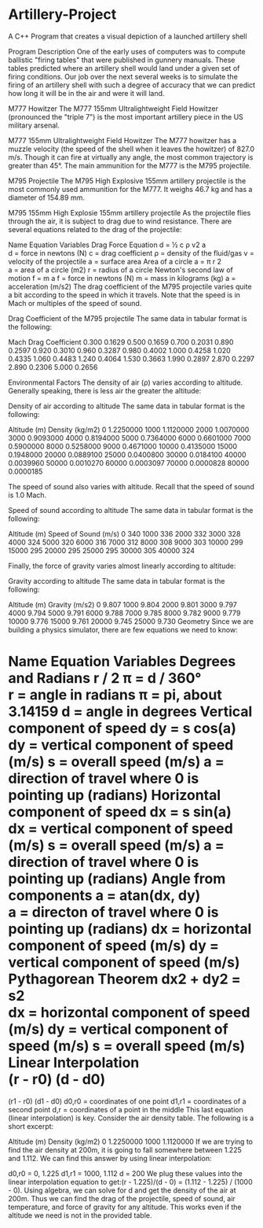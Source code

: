 # Artillery-Project
A C++ Program that creates a visual depiction of a launched artillery shell

Program Description
One of the early uses of computers was to compute ballistic "firing tables" that were published in gunnery manuals. These tables predicted where an artillery shell would land under a given set of firing conditions. Our job over the next several weeks is to simulate the firing of an artillery shell with such a degree of accuracy that we can predict how long it will be in the air and were it will land.

M777 Howitzer
The M777 155mm Ultralightweight Field Howitzer (pronounced the "triple 7") is the most important artillery piece in the US military arsenal.

M777 155mm Ultralightweight Field Howitzer
The M777 howitzer has a muzzle velocity (the speed of the shell when it leaves the howitzer) of 827.0 m/s. Though it can fire at virtually any angle, the most common trajectory is greater than 45°. The main ammunition for the M777 is the M795 projectile.

M795 Projectile
The M795 High Explosive 155mm artillery projectile is the most commonly used ammunition for the M777. It weighs 46.7 kg and has a diameter of 154.89 mm.

M795 155mm High Explosie 155mm artillery projectile
As the projectile flies through the air, it is subject to drag due to wind resistance. There are several equations related to the drag of the projectile:

Name	Equation	Variables
Drag Force Equation	d = ½ c ρ v2 a	
d = force in newtons (N)
c = drag coefficient
ρ = density of the fluid/gas
v = velocity of the projectile
a = surface area
Area of a circle	a = π r 2	
a = area of a circle (m2)
r = radius of a circle
Newton's second law of motion	f = m a	
f = force in newtons (N)
m = mass in kilograms (kg)
a = acceleration (m/s2)
The drag coefficient of the M795 projectile varies quite a bit according to the speed in which it travels. Note that the speed is in Mach or multiples of the speed of sound.

Drag Coefficient of the M795 projectile
The same data in tabular format is the following:

Mach	Drag Coefficient
0.300	0.1629
0.500	0.1659
0.700	0.2031
0.890	0.2597
0.920	0.3010
0.960	0.3287
0.980	0.4002
1.000	0.4258
1.020	0.4335
1.060	0.4483
1.240	0.4064
1.530	0.3663
1.990	0.2897
2.870	0.2297
2.890	0.2306
5.000	0.2656

Environmental Factors
The density of air (ρ) varies according to altitude. Generally speaking, there is less air the greater the altitude:

Density of air according to altitude
The same data in tabular format is the following:

Altitude (m)	Density (kg/m2)
0	1.2250000
1000	1.1120000
2000	1.0070000
3000	0.9093000
4000	0.8194000
5000	0.7364000
6000	0.6601000
7000	0.5900000
8000	0.5258000
9000	0.4671000
10000	0.4135000
15000	0.1948000
20000	0.0889100
25000	0.0400800
30000	0.0184100
40000	0.0039960
50000	0.0010270
60000	0.0003097
70000	0.0000828
80000	0.0000185

The speed of sound also varies with altitude. Recall that the speed of sound is 1.0 Mach.

Speed of sound according to altitude
The same data in tabular format is the following:

Altitude (m)	Speed of Sound (m/s)
0	340
1000	336
2000	332
3000	328
4000	324
5000	320
6000	316
7000	312
8000	308
9000	303
10000	299
15000	295
20000	295
25000	295
30000	305
40000	324

Finally, the force of gravity varies almost linearly according to altitude:

Gravity according to altitude
The same data in tabular format is the following:

Altitude (m)	Gravity (m/s2)
0	9.807
1000	9.804
2000	9.801
3000	9.797
4000	9.794
5000	9.791
6000	9.788
7000	9.785
8000	9.782
9000	9.779
10000	9.776
15000	9.761
20000	9.745
25000	9.730
Geometry
Since we are building a physics simulator, there are few equations we need to know:

Name	Equation	Variables
Degrees and Radians	r / 2 π = d / 360°	
r = angle in radians
π = pi, about 3.14159
d = angle in degrees
Vertical component of speed	dy = s cos(a)	
dy = vertical component of speed (m/s)
s = overall speed (m/s)
a = direction of travel where 0 is pointing up (radians)
Horizontal component of speed	dx = s sin(a)	
dx = vertical component of speed (m/s)
s = overall speed (m/s)
a = direction of travel where 0 is pointing up (radians)
Angle from components	a = atan(dx, dy)	
a = directon of travel where 0 is pointing up (radians)
dx = horizontal component of speed (m/s)
dy = vertical component of speed (m/s)
Pythagorean Theorem	dx2 + dy2 = s2	
dx = horizontal component of speed (m/s)
dy = vertical component of speed (m/s)
s = overall speed (m/s)
Linear Interpolation	
(r - r0)
(d - d0)
 = 
(r1 - r0)
(d1 - d0)
d0,r0 = coordinates of one point
d1,r1 = coordinates of a second point
d,r = coordinates of a point in the middle
This last equation (linear interpolation) is key. Consider the air density table. The following is a short excerpt:

Altitude (m)	Density (kg/m2)
0	1.2250000
1000	1.1120000
If we are trying to find the air density at 200m, it is going to fall somewhere between 1.225 and 1.112. We can find this answer by using linear interpolation:

d0,r0 = 0, 1.225
d1,r1 = 1000, 1.112
d = 200
We plug these values into the linear interpolation equation to get:(r - 1.225)/(d - 0) = (1.112 - 1.225) / (1000 - 0). Using algebra, we can solve for d and get the density of the air at 200m. Thus we can find the drag of the projectile, speed of sound, air temperature, and force of gravity for any altitude. This works even if the altitude we need is not in the provided table.

